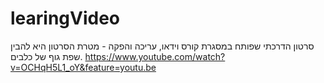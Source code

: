 # learingVideo
סרטון הדרכתי שפותח במסגרת קורס וידאו, עריכה והפקה - מטרת הסרטון היא להבין שפת גוף של כלבים.
https://www.youtube.com/watch?v=OCHqH5L1_oY&feature=youtu.be
